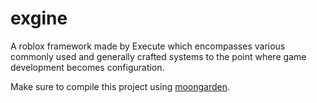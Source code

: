 # exgine
A roblox framework made by Execute which encompasses various commonly used and generally crafted systems to the point where game development becomes configuration.

Make sure to compile this project using [moongarden](https://github.com/glinesbdev/moongarden).
